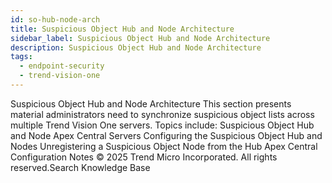 ```yaml
---
id: so-hub-node-arch
title: Suspicious Object Hub and Node Architecture
sidebar_label: Suspicious Object Hub and Node Architecture
description: Suspicious Object Hub and Node Architecture
tags:
  - endpoint-security
  - trend-vision-one
---
```


 Suspicious Object Hub and Node Architecture This section presents material administrators need to synchronize suspicious object lists across multiple Trend Vision One servers. Topics include: Suspicious Object Hub and Node Apex Central Servers Configuring the Suspicious Object Hub and Nodes Unregistering a Suspicious Object Node from the Hub Apex Central Configuration Notes © 2025 Trend Micro Incorporated. All rights reserved.Search Knowledge Base